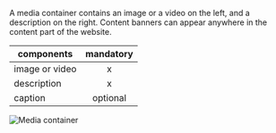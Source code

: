A media container contains an image or a video on the left, and a description on the right. Content banners can appear anywhere in the content part of the website.

| components     | mandatory |
| -------------- | :-------: |
| image or video |     x     |
| description    |     x     |
| caption        | optional  |

![Media container](https://inno-ecl.s3.amazonaws.com/media/images/EC/Media%20Container/Media%20Container.png)

